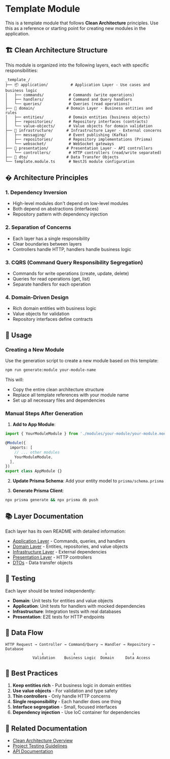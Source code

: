 # Template Module

This is a template module that follows **Clean Architecture** principles. Use this as a reference or starting point for creating new modules in the application.

## 🏗️ Clean Architecture Structure

This module is organized into the following layers, each with specific responsibilities:

```
_template_/
├── 📦 application/          # Application Layer - Use cases and business logic
│   ├── commands/           # Commands (write operations)
│   ├── handlers/           # Command and Query handlers
│   └── queries/            # Queries (read operations)
├── 🎯 domain/              # Domain Layer - Business entities and rules
│   ├── entities/           # Domain entities (business objects)
│   ├── repositories/       # Repository interfaces (contracts)
│   └── value-objects/      # Value objects for domain validation
├── 🔧 infrastructure/      # Infrastructure Layer - External concerns
│   ├── messaging/          # Event publishing (Kafka)
│   ├── repositories/       # Repository implementations (Prisma)
│   └── websocket/          # WebSocket gateways
├── 🎨 presentation/        # Presentation Layer - API controllers
│   └── controllers/        # HTTP controllers (read/write separated)
├── 📝 dto/                 # Data Transfer Objects
└── template.module.ts      # NestJS module configuration
```

## � Architecture Principles

### 1. **Dependency Inversion**
- High-level modules don't depend on low-level modules
- Both depend on abstractions (interfaces)
- Repository pattern with dependency injection

### 2. **Separation of Concerns**
- Each layer has a single responsibility
- Clear boundaries between layers
- Controllers handle HTTP, handlers handle business logic

### 3. **CQRS (Command Query Responsibility Segregation)**
- Commands for write operations (create, update, delete)
- Queries for read operations (get, list)
- Separate handlers for each operation

### 4. **Domain-Driven Design**
- Rich domain entities with business logic
- Value objects for validation
- Repository interfaces define contracts

## 🚀 Usage

### Creating a New Module

Use the generation script to create a new module based on this template:

```bash
npm run generate:module your-module-name
```

This will:
- Copy the entire clean architecture structure
- Replace all template references with your module name
- Set up all necessary files and dependencies

### Manual Steps After Generation

1. **Add to App Module**:
```typescript
import { YourModuleModule } from './modules/your-module/your-module.module';

@Module({
  imports: [
    // ... other modules
    YourModuleModule,
  ],
})
export class AppModule {}
```

2. **Update Prisma Schema**:
Add your entity model to `prisma/schema.prisma`

3. **Generate Prisma Client**:
```bash
npx prisma generate && npx prisma db push
```

## 📚 Layer Documentation

Each layer has its own README with detailed information:

- [Application Layer](./application/README.md) - Commands, queries, and handlers
- [Domain Layer](./domain/README.md) - Entities, repositories, and value objects
- [Infrastructure Layer](./infrastructure/README.md) - External dependencies
- [Presentation Layer](./presentation/README.md) - HTTP controllers
- [DTOs](./dto/README.md) - Data transfer objects

## 🧪 Testing

Each layer should be tested independently:

- **Domain**: Unit tests for entities and value objects
- **Application**: Unit tests for handlers with mocked dependencies
- **Infrastructure**: Integration tests with real databases
- **Presentation**: E2E tests for HTTP endpoints

## 🔄 Data Flow

```
HTTP Request → Controller → Command/Query → Handler → Repository → Database
                ↓             ↓             ↓           ↓
            Validation    Business Logic  Domain     Data Access
```

## 📖 Best Practices

1. **Keep entities rich** - Put business logic in domain entities
2. **Use value objects** - For validation and type safety
3. **Thin controllers** - Only handle HTTP concerns
4. **Single responsibility** - Each handler does one thing
5. **Interface segregation** - Small, focused interfaces
6. **Dependency injection** - Use IoC container for dependencies

## 🔗 Related Documentation

- [Clean Architecture Overview](../../../docs/ARCHITECTURE.md)
- [Project Testing Guidelines](../../../docs/TESTING.md)
- [API Documentation](../../../docs/API.md)